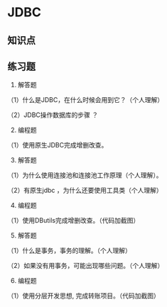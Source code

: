 # JDBC

## 知识点

## 练习题

1. 解答题

（1）什么是JDBC，在什么时候会用到它？（个人理解）

（2）JDBC操作数据库的步骤 ？

2. 编程题

（1）使用原生JDBC完成增删改查。

3. 解答题

（1）为什么使用连接池和连接池工作原理（个人理解）。

（2）有原生jdbc ，为什么还要使用工具类（个人理解）

4. 编程题

（1）使用DButils完成增删改查。（代码加截图）

5. 解答题

（1）什么是事务，事务的理解。（个人理解）

（2）如果没有用事务，可能出现哪些问题。（个人理解）

6. 编程题

（1）使⽤分层开发思想, 完成转账项目。（代码加截图）